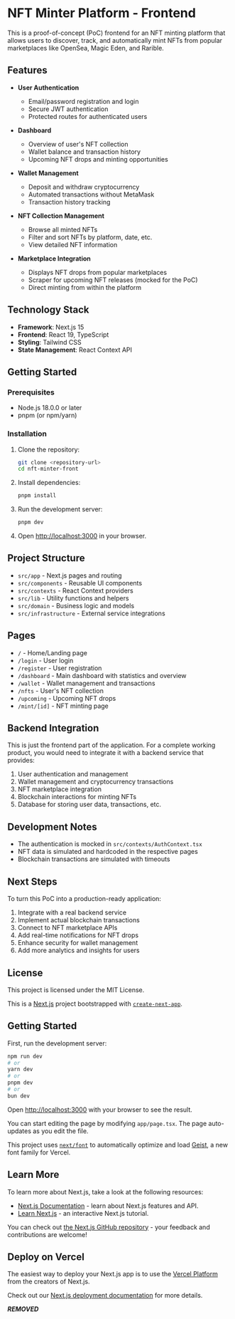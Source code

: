 # NFT Minter Platform - Frontend

This is a proof-of-concept (PoC) frontend for an NFT minting platform that allows users to discover, track, and automatically mint NFTs from popular marketplaces like OpenSea, Magic Eden, and Rarible.

## Features

- **User Authentication**
  - Email/password registration and login
  - Secure JWT authentication
  - Protected routes for authenticated users

- **Dashboard**
  - Overview of user's NFT collection
  - Wallet balance and transaction history
  - Upcoming NFT drops and minting opportunities

- **Wallet Management**
  - Deposit and withdraw cryptocurrency
  - Automated transactions without MetaMask
  - Transaction history tracking

- **NFT Collection Management**
  - Browse all minted NFTs
  - Filter and sort NFTs by platform, date, etc.
  - View detailed NFT information

- **Marketplace Integration**
  - Displays NFT drops from popular marketplaces
  - Scraper for upcoming NFT releases (mocked for the PoC)
  - Direct minting from within the platform

## Technology Stack

- **Framework**: Next.js 15
- **Frontend**: React 19, TypeScript
- **Styling**: Tailwind CSS
- **State Management**: React Context API

## Getting Started

### Prerequisites

- Node.js 18.0.0 or later
- pnpm (or npm/yarn)

### Installation

1. Clone the repository:
   ```bash
   git clone <repository-url>
   cd nft-minter-front
   ```

2. Install dependencies:
   ```bash
   pnpm install
   ```

3. Run the development server:
   ```bash
   pnpm dev
   ```

4. Open [http://localhost:3000](http://localhost:3000) in your browser.

## Project Structure

- `src/app` - Next.js pages and routing
- `src/components` - Reusable UI components
- `src/contexts` - React Context providers
- `src/lib` - Utility functions and helpers
- `src/domain` - Business logic and models
- `src/infrastructure` - External service integrations

## Pages

- `/` - Home/Landing page
- `/login` - User login
- `/register` - User registration
- `/dashboard` - Main dashboard with statistics and overview
- `/wallet` - Wallet management and transactions
- `/nfts` - User's NFT collection
- `/upcoming` - Upcoming NFT drops
- `/mint/[id]` - NFT minting page

## Backend Integration

This is just the frontend part of the application. For a complete working product, you would need to integrate it with a backend service that provides:

1. User authentication and management
2. Wallet management and cryptocurrency transactions
3. NFT marketplace integration
4. Blockchain interactions for minting NFTs
5. Database for storing user data, transactions, etc.

## Development Notes

- The authentication is mocked in `src/contexts/AuthContext.tsx`
- NFT data is simulated and hardcoded in the respective pages
- Blockchain transactions are simulated with timeouts

## Next Steps

To turn this PoC into a production-ready application:

1. Integrate with a real backend service
2. Implement actual blockchain transactions
3. Connect to NFT marketplace APIs
4. Add real-time notifications for NFT drops
5. Enhance security for wallet management
6. Add more analytics and insights for users

## License

This project is licensed under the MIT License.

This is a [Next.js](https://nextjs.org) project bootstrapped with [`create-next-app`](https://nextjs.org/docs/app/api-reference/cli/create-next-app).

## Getting Started

First, run the development server:

```bash
npm run dev
# or
yarn dev
# or
pnpm dev
# or
bun dev
```

Open [http://localhost:3000](http://localhost:3000) with your browser to see the result.

You can start editing the page by modifying `app/page.tsx`. The page auto-updates as you edit the file.

This project uses [`next/font`](https://nextjs.org/docs/app/building-your-application/optimizing/fonts) to automatically optimize and load [Geist](https://vercel.com/font), a new font family for Vercel.

## Learn More

To learn more about Next.js, take a look at the following resources:

- [Next.js Documentation](https://nextjs.org/docs) - learn about Next.js features and API.
- [Learn Next.js](https://nextjs.org/learn) - an interactive Next.js tutorial.

You can check out [the Next.js GitHub repository](https://github.com/vercel/next.js) - your feedback and contributions are welcome!

## Deploy on Vercel

The easiest way to deploy your Next.js app is to use the [Vercel Platform](https://vercel.com/new?utm_medium=default-template&filter=next.js&utm_source=create-next-app&utm_campaign=create-next-app-readme) from the creators of Next.js.

Check out our [Next.js deployment documentation](https://nextjs.org/docs/app/building-your-application/deploying) for more details.


***REMOVED***